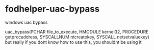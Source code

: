 # fodhelper-uac-bypass
windows uac bypass  
  
uac_bypass(PCHAR file_to_execute, HMODULE kernel32, PROCEDURE getprocaddress, SYSCALLNUM ntcreatekey, SYSCALL netsetvaluekey)  
but really if you dont know how to use this, you shouldnt be using it
